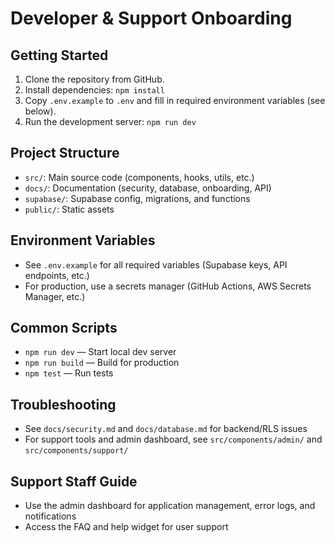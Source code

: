 # Developer & Support Onboarding

## Getting Started

1. Clone the repository from GitHub.
2. Install dependencies: `npm install`
3. Copy `.env.example` to `.env` and fill in required environment variables (see below).
4. Run the development server: `npm run dev`

## Project Structure

- `src/`: Main source code (components, hooks, utils, etc.)
- `docs/`: Documentation (security, database, onboarding, API)
- `supabase/`: Supabase config, migrations, and functions
- `public/`: Static assets

## Environment Variables

- See `.env.example` for all required variables (Supabase keys, API endpoints, etc.)
- For production, use a secrets manager (GitHub Actions, AWS Secrets Manager, etc.)

## Common Scripts

- `npm run dev` — Start local dev server
- `npm run build` — Build for production
- `npm test` — Run tests

## Troubleshooting

- See `docs/security.md` and `docs/database.md` for backend/RLS issues
- For support tools and admin dashboard, see `src/components/admin/` and `src/components/support/`

## Support Staff Guide

- Use the admin dashboard for application management, error logs, and notifications
- Access the FAQ and help widget for user support
